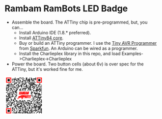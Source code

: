 # Rambam RamBots LED Badge

- Assemble the board. The ATTiny chip is pre-programmed, but, you can...
  - Install Arduino IDE (1.8.* preferred).
  - Install [ATTiny84 core](https://cyberblogspot.com/how-to-install-attinycore-on-arduino-ide/).
  - Buy or build an ATTiny programmer. I use the [Tiny AVR Programmer](https://www.sparkfun.com/products/11801) from [Sparkfun](https://www.sparkfun.com/). An Arduino can be wired as a programmer.
  - Install the Charlieplex library in this repo, and load Examples->Charlieplex->Charlieplex
- Power the board. Two button cells (about 6v) is over spec for the ATTiny, but it's worked fine for me.

<img src="./Untitled2.png" width="25%" height="25%"/>
